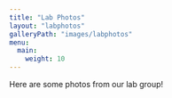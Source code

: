 ```yaml
---
title: "Lab Photos"
layout: "labphotos"
galleryPath: "images/labphotos"
menu:
  main:
    weight: 10
---
```

Here are some photos from our lab group!